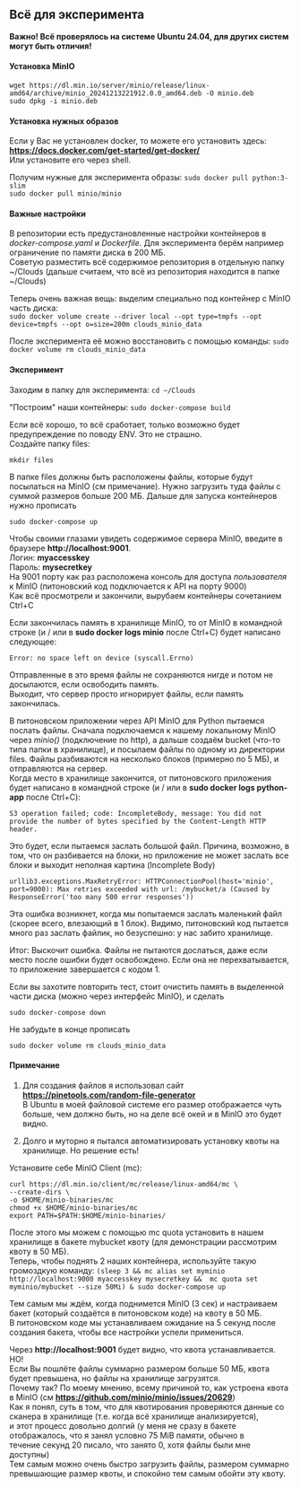 ## Всё для эксперимента

**Важно! Всё проверялось на системе Ubuntu 24.04, для других систем могут быть отличия!**

#### Установка MinIO

`wget https://dl.min.io/server/minio/release/linux-amd64/archive/minio_20241213221912.0.0_amd64.deb -O minio.deb`  
`sudo dpkg -i minio.deb`  

#### Установка нужных образов

Если у Вас не установлен docker, то можете его установить здесь:
**https://docs.docker.com/get-started/get-docker/**  
Или установите его через shell.

Получим нужные для эксперимента образы:
`sudo docker pull python:3-slim`  
`sudo docker pull minio/minio`  

#### Важные настройки

В репозитории есть предустановленные настройки контейнеров в *docker-compose.yaml* и *Dockerfile*.
Для эксперимента берём например ограничение по памяти диска в 200 МБ.  
Советую разместить всё содержимое репозитория в отдельную папку ~/Clouds (дальше считаем, что всё из репозитория находится в папке ~/Clouds)  


Теперь очень важная вещь: выделим специально под контейнер с MinIO часть диска:  
`sudo docker volume create --driver local --opt type=tmpfs --opt device=tmpfs --opt o=size=200m clouds_minio_data`  

После эксперимента её можно восстановить с помощью команды:
`sudo docker volume rm clouds_minio_data`  

#### Эксперимент

Заходим в папку для эксперимента:
`cd ~/Clouds`  

"Построим" наши контейнеры:
`sudo docker-compose build`  

Если всё хорошо, то всё сработает, только возможно будет предупреждение по поводу ENV. Это не страшно.  
Создайте папку files:

`mkdir files`  

В папке files должны быть расположены файлы, которые будут посылаться на MinIO (см примечание). Нужно загрузить туда файлы с суммой размеров больше 200 МБ.
Дальше для запуска контейнеров нужно прописать  

`sudo docker-compose up`  

Чтобы своими глазами увидеть содержимое сервера MinIO, введите в браузере **http://localhost:9001**.  
Логин: **myaccesskey**  
Пароль: **mysecretkey**  
На 9001 порту как раз расположена консоль для доступа *пользователя* к MinIO (питоновский код подключается к API на порту 9000)  
Как всё просмотрели и закончили, вырубаем контейнеры сочетанием Ctrl+C

Если закончилась память в хранилище MinIO, то от MinIO в командной строке (и / или в **sudo docker logs minio** после Ctrl+C) будет написано следующее:

`Error: no space left on device (syscall.Errno)`  

Отправленные в это время файлы не сохраняются нигде и потом не досылаются, если освободить память.  
Выходит, что сервер просто игнорирует файлы, если память закончилась.  

В питоновском приложении через API MinIO для Python пытаемся послать файлы. Сначала подключаемся к нашему локальному MinIO через *minio()* (подключение по http), 
а дальше создаём bucket (что-то типа папки в хранилище), и посылаем файлы по одному из директории files. Файлы разбиваются на несколько блоков (примерно по 5 МБ), 
и отправляются на сервер.  
Когда место в хранилище закончится, от питоновского приложения будет написано в командной строке (и / или в **sudo docker logs python-app** после Ctrl+C):

`S3 operation failed; code: IncompleteBody, message: You did not provide the number of bytes specified by the Content-Length HTTP header.`

Это будет, если пытаемся заслать большой файл. Причина, возможно, в том, что он разбивается на блоки, 
но приложение не может заслать все блоки и выходит неполная картина (Incomplete Body)  

`urllib3.exceptions.MaxRetryError: HTTPConnectionPool(host='minio', port=9000): Max retries exceeded with url: /mybucket/a (Caused by ResponseError('too many 500 error responses'))`

Эта ошибка возникнет, когда мы попытаемся заслать маленький файл (скорее всего, влезающий в 1 блок). Видимо, питоновский код пытается много раз заслать файлик, но безуспешно: у нас забито хранилище.

Итог: Выскочит ошибка. Файлы не пытаются дослаться, даже если место после ошибки будет освобождено. Если она не перехватывается, то приложение завершается с кодом 1. 

Если вы захотите повторить тест, стоит очистить память в выделенной части диска (можно через интерфейс MinIO), и сделать  

`sudo docker-compose down`

Не забудьте в конце прописать  

`sudo docker volume rm clouds_minio_data`

#### Примечание

1) Для создания файлов я использовал сайт **https://pinetools.com/random-file-generator**  
В Ubuntu в моей файловой системе его размер отображается чуть больше, чем должно быть, но на деле всё окей и в MinIO это будет видно.  

2) Долго и муторно я пытался автоматизировать установку квоты на хранилище. Но решение есть!

Установите себе MinIO Client (mc):

`curl https://dl.min.io/client/mc/release/linux-amd64/mc \`  
  `--create-dirs \`  
  `-o $HOME/minio-binaries/mc`  
`chmod +x $HOME/minio-binaries/mc`  
`export PATH=$PATH:$HOME/minio-binaries/`  

После этого мы можем с помощью mc quota установить в нашем хранилище в бакете mybucket квоту (для демонстрации рассмотрим квоту в 50 МБ).  
Теперь, чтобы поднять 2 наших контейнера, используйте такую громоздкую команду:
`(sleep 3 && mc alias set myminio http://localhost:9000 myaccesskey mysecretkey &&  mc quota set myminio/mybucket --size 50Mi) & sudo docker-compose up`

Тем самым мы ждём, когда поднимется MinIO (3 сек) и настраиваем бакет (который создаётся в питоновском коде) на квоту в 50 МБ.  
В питоновском коде мы устанавливаем ожидание на 5 секунд после создания бакета, чтобы все настройки успели примениться.

Через **http://localhost:9001** будет видно, что квота устанавливается. НО!  
Если Вы пошлёте файлы суммарно размером больше 50 МБ, квота будет превышена, но файлы на хранилище загрузятся.  
Почему так? По моему мнению, всему причиной то, как устроена квота в MinIO (см **https://github.com/minio/minio/issues/20629**)  
Как я понял, суть в том, что для квотирования проверяются данные со сканера в хранилище (т.е. когда всё хранилище анализируется),  
и этот процесс довольно долгий (у меня не сразу в бакете отображалось, что я занял условно 75 MiB памяти, обычно в  
течение секунд 20 писало, что занято 0, хотя файлы были мне доступны)  
Тем самым можно очень быстро загрузить файлы, размером суммарно превышающие размер квоты, и спокойно тем самым обойти эту квоту.  

